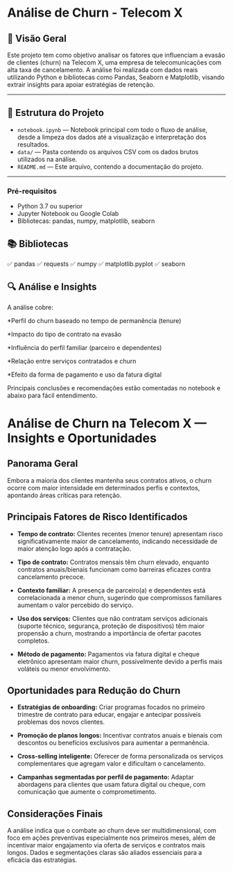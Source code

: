 # Análise de Churn - Telecom X

## 📌 Visão Geral

Este projeto tem como objetivo analisar os fatores que influenciam a evasão de clientes (churn) na Telecom X, uma empresa de telecomunicações com alta taxa de cancelamento. A análise foi realizada com dados reais utilizando Python e bibliotecas como Pandas, Seaborn e Matplotlib, visando extrair insights para apoiar estratégias de retenção.

---

## 📂 Estrutura do Projeto

- `notebook.ipynb` — Notebook principal com todo o fluxo de análise, desde a limpeza dos dados até a visualização e interpretação dos resultados.
- `data/` — Pasta contendo os arquivos CSV com os dados brutos utilizados na análise.
- `README.md` — Este arquivo, contendo a documentação do projeto.

---

### Pré-requisitos

- Python 3.7 ou superior
- Jupyter Notebook ou Google Colab
- Bibliotecas: pandas, numpy, matplotlib, seaborn

## 📚 Bibliotecas

✅ pandas
✅ requests
✅ numpy
✅ matplotlib.pyplot
✅ seaborn

## 🔍 Análise e Insights
A análise cobre:

*Perfil do churn baseado no tempo de permanência (tenure)

*Impacto do tipo de contrato na evasão

*Influência do perfil familiar (parceiro e dependentes)

*Relação entre serviços contratados e churn

*Efeito da forma de pagamento e uso da fatura digital


Principais conclusões e recomendações estão comentadas no notebook e abaixo para fácil entendimento.


# Análise de Churn na Telecom X — Insights e Oportunidades

## Panorama Geral  
Embora a maioria dos clientes mantenha seus contratos ativos, o churn ocorre com maior intensidade em determinados perfis e contextos, apontando áreas críticas para retenção.

## Principais Fatores de Risco Identificados

- **Tempo de contrato:** Clientes recentes (menor tenure) apresentam risco significativamente maior de cancelamento, indicando necessidade de maior atenção logo após a contratação.

- **Tipo de contrato:** Contratos mensais têm churn elevado, enquanto contratos anuais/bienais funcionam como barreiras eficazes contra cancelamento precoce.

- **Contexto familiar:** A presença de parceiro(a) e dependentes está correlacionada a menor churn, sugerindo que compromissos familiares aumentam o valor percebido do serviço.

- **Uso dos serviços:** Clientes que não contratam serviços adicionais (suporte técnico, segurança, proteção de dispositivos) têm maior propensão a churn, mostrando a importância de ofertar pacotes completos.

- **Método de pagamento:** Pagamentos via fatura digital e cheque eletrônico apresentam maior churn, possivelmente devido a perfis mais voláteis ou menor envolvimento.

## Oportunidades para Redução do Churn

- **Estratégias de onboarding:** Criar programas focados no primeiro trimestre de contrato para educar, engajar e antecipar possíveis problemas dos novos clientes.

- **Promoção de planos longos:** Incentivar contratos anuais e bienais com descontos ou benefícios exclusivos para aumentar a permanência.

- **Cross-selling inteligente:** Oferecer de forma personalizada os serviços complementares que agregam valor e dificultam o cancelamento.

- **Campanhas segmentadas por perfil de pagamento:** Adaptar abordagens para clientes que usam fatura digital ou cheque, com comunicação que aumente o comprometimento.

## Considerações Finais  
A análise indica que o combate ao churn deve ser multidimensional, com foco em ações preventivas especialmente nos primeiros meses, além de incentivar maior engajamento via oferta de serviços e contratos mais longos. Dados e segmentações claras são aliados essenciais para a eficácia das estratégias.




